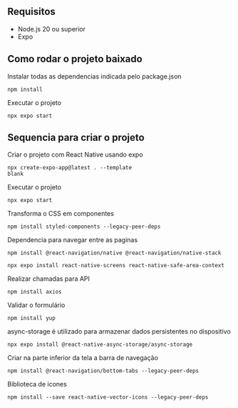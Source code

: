 ## Requisitos

* Node.js 20 ou superior
* Expo

## Como rodar o projeto baixado
Instalar todas as dependencias indicada pelo package.json
```
npm install
```

Executar o projeto
```
npx expo start
```


## Sequencia para criar o projeto
Criar o projeto com React Native usando expo
```
npx create-expo-app@latest . --template
blank
```

Executar o projeto
```
npx expo start
```

Transforma o CSS em componentes
```
npm install styled-components --legacy-peer-deps

```

Dependencia para navegar entre as paginas
```
npm install @react-navigation/native @react-navigation/native-stack
```
```
npx expo install react-native-screens react-native-safe-area-context
```

Realizar chamadas para API
```
npm install axios
```

Validar o formulário
```
npm install yup
```

async-storage é utilizado para armazenar dados persistentes no dispositivo
```
npx expo install @react-native-async-storage/async-storage
```

Criar na parte inferior da tela a barra de navegação
```
npm install @react-navigation/bottom-tabs --legacy-peer-deps
```

Biblioteca de icones
```
npm install --save react-native-vector-icons --legacy-peer-deps
```